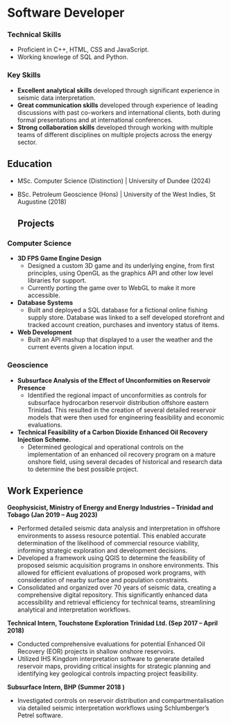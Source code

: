 # Software Developer
### Technical Skills 
- Proficient in C++, HTML, CSS and JavaScript.
- Working knowlege of SQL and Python.
    
  
### Key Skills 
- **Excellent analytical skills** developed through significant experience in seismic data interpretation. 
- **Great communication skills** developed through experience of leading discussions with past co-workers and international clients, both during formal presentations and at international conferences.
- **Strong collaboration skills** developed through working with multiple teams of different disciplines on multiple projects across the energy sector.

## Education
- MSc. Computer Science (Distinction)  | University of Dundee (2024)
- BSc. Petroleum Geoscience (Hons)     | University of the West Indies, St Augustine (2018)

  ## Projects
### Computer Science
- **3D FPS Game Engine Design**
  - Designed a custom 3D game and its underlying engine, from first principles, using OpenGL as the graphics API and other low level libraries for support.
  - Currently porting the game over to WebGL to make it more accessible.
- **Database Systems**
  - Built and deployed a SQL database for a fictional online fishing supply store. Database was linked to a self developed storefront and tracked account creation, purchases and inventory status of items.
- **Web Development**
  - Built an API mashup that displayed to a user the weather and the current events given a location input. 

### Geoscience
- **Subsurface Analysis of the Effect of Unconformities on Reservoir Presence**
  - Identified the regional impact of unconformities as controls for subsurface hydrocarbon reservoir distribution offshore eastern Trinidad. This resulted in the creation of several detailed reservoir models that were then used for engineering feasibility and economic evaluations.
- **Technical Feasibility of a Carbon Dioxide Enhanced Oil Recovery Injection Scheme.**
  - Determined geological and operational controls on the implementation of an enhanced oil recovery program on a mature onshore field, using several decades of historical and research data to determine the best possible project.

## Work Experience
**Geophysicist, Ministry of Energy and Energy Industries – Trinidad and Tobago (Jan 2019 – Aug 2023)**
-	Performed detailed seismic data analysis and interpretation in offshore environments to assess resource potential. This enabled accurate determination of the likelihood of commercial resource viability, informing strategic exploration and development decisions.
- Developed a framework using QGIS to determine the feasibility of proposed seismic acquisition programs in onshore environments. This allowed for efficient evaluations of proposed work programs, with consideration of nearby surface and population constraints.
- Consolidated and organized over 70 years of seismic data, creating a comprehensive digital repository. This significantly enhanced data accessibility and retrieval efficiency for technical teams, streamlining analytical and interpretation workflows.

**Technical Intern, Touchstone Exploration Trinidad Ltd. (Sep 2017 – April 2018)**
-	Conducted comprehensive evaluations for potential Enhanced Oil Recovery (EOR) projects in shallow onshore reservoirs.
-	Utilized IHS Kingdom interpretation software to generate detailed reservoir maps, providing critical insights for strategic planning and identifying key geological controls impacting project feasibility.

**Subsurface Intern, BHP (Summer 2018	)**
- Investigated controls on reservoir distribution and compartmentalisation via detailed seismic interpretation workflows using Schlumberger’s Petrel software. 

